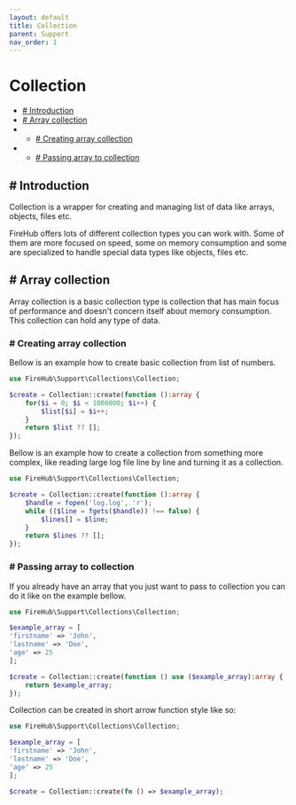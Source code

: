 ```yaml
---
layout: default
title: Collection
parent: Support
nav_order: 1
---
```

# Collection

- [# Introduction](#-introduction)
- [# Array collection](#-array-collection)
- - [# Creating array collection](#-creating-array-collection)
- - [# Passing array to collection](#-passing-array-to-collection)

## # Introduction

Collection is a wrapper for creating and managing list of data like arrays, objects, files etc.

FireHub offers lots of different collection types you can work with. Some of them are more focused
on speed,  some on memory consumption and some are specialized to handle special data types like
objects, files etc.

## # Array collection
Array collection is a basic collection type is collection that has main focus of performance
and doesn't concern itself about memory consumption.
This collection can hold any type of data.

### # Creating array collection
Bellow is an example how to create basic collection from list of numbers.

```php
use FireHub\Support\Collections\Collection;

$create = Collection::create(function ():array {
    for($i = 0; $i < 1000000; $i++) {
        $list[$i] = $i++;
    }
    return $list ?? [];
});
```

Bellow is an example how to create a collection from something more complex, like reading
large log file line by line and turning it as a collection.

```php
use FireHub\Support\Collections\Collection;

$create = Collection::create(function ():array {
    $handle = fopen('log.log', 'r');
    while (($line = fgets($handle)) !== false) {
        $lines[] = $line;
    }
    return $lines ?? [];
});
```

### # Passing array to collection

If you already have an array that you just want to pass to collection you can do it like on the
example bellow.

```php
use FireHub\Support\Collections\Collection;

$example_array = [
'firstname' => 'John',
'lastname' => 'Doe',
'age' => 25
];

$create = Collection::create(function () use ($example_array):array {
    return $example_array;
});
```

Collection can be created in short arrow function style like so:

```php
use FireHub\Support\Collections\Collection;

$example_array = [
'firstname' => 'John',
'lastname' => 'Doe',
'age' => 25
];

$create = Collection::create(fn () => $example_array);
```
